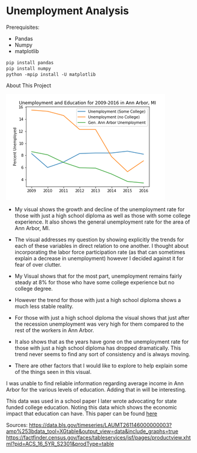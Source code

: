 # Unemployment Analysis


Prerequisites:
  - Pandas
  - Numpy
  - matplotlib
  
  ```
  pip install pandas
  pip install numpy
  python -mpip install -U matplotlib
  ```
About This Project

![alt text](unemployment_chart.png)
  - My visual shows the growth and decline of the unemployment rate for those with just a high school diploma as well as those with some college experience. It also shows the general unemployment rate for the area of Ann Arbor, MI. 
  - The visual addresses my question by showing explicitly the trends for each of these variables in direct relation to one another. I thought about incorporating the labor force participation rate (as that can sometimes explain a decrease in unemployment) however I decided against it for fear of over clutter.

  - My Visual shows that for the most part, unemployment remains fairly steady at 8% for those who have some college experience but no college degree. 

  - However the trend for those with just a high school diploma shows a much less stable reality. 
  - For those with just a high school diploma the visual shows that just after the recession unemployment was very high for them compared to the rest of the workers in Ann Arbor. 
  - It also shows that as the years have gone on the unemployment rate for those with just a high school diploma has dropped dramatically. 
This trend never seems to find any sort of consistency and is always moving. 
  - There are other factors that I would like to explore to help explain some of the things seen in this visual. 

I was unable to find reliable information regarding average income in Ann Arbor for the various levels of education. Adding that in will be interesting.

This data was used in a school paper I later wrote advocating for state funded college education. Noting this data which shows the economic impact that education can have. This paper can be found [here](tuition-free.docx)

Sources:
https://data.bls.gov/timeseries/LAUMT261146000000003?amp%253bdata_tool=XGtable&output_view=data&include_graphs=true
https://factfinder.census.gov/faces/tableservices/jsf/pages/productview.xhtml?pid=ACS_16_5YR_S2301&prodType=table

